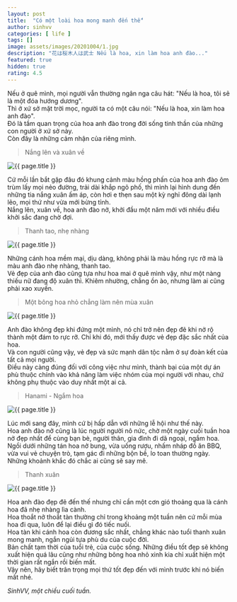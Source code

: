 ```yaml
---
layout: post
title:  "Có một loài hoa mong manh đến thế"
author: sinhvv
categories: [ life ]
tags: []
image: assets/images/20201004/1.jpg
description: "花は桜木人は武士 Nếu là hoa, xin làm hoa anh đào..."
featured: true
hidden: true
rating: 4.5
---
```

Nếu ở quê mình, mọi người vẫn thường ngân nga câu hát: "Nếu là hoa, tôi sẽ là một đóa hướng dương".<br/>
Thì ở xứ sở mặt trời mọc, người ta có một câu nói: "Nếu là hoa, xin làm hoa anh đào".<br/>
Đó là tầm quan trọng của hoa anh đào trong đời sống tinh thần của những con người ở xứ sở này.<br/>
Còn đây là những cảm nhận của riêng mình.<br/>

> Nắng lên và xuân về

<img class="featured-image img-fluid" src="{{ site.baseurl }}/assets/images/20201004/2.jpg" alt="{{ page.title }}">

Cứ mỗi lần bắt gặp đâu đó khung cảnh màu hồng phấn của hoa anh đào ôm trùm lấy mọi nẻo đường, trải dài khắp ngõ phố, thì mình lại hình dung đến những tia nắng xuân ấm áp, còn hơi e thẹn sau một kỳ nghỉ đông dài lạnh lẽo, mọi thứ như vừa mới bừng tỉnh.<br/>
Nắng lên, xuân về, hoa anh đào nở, khởi đầu một năm mới với nhiều điều khởi sắc đang chờ đợi.

> Thanh tao, nhẹ nhàng

<img class="featured-image img-fluid" src="{{ site.baseurl }}/assets/images/20201004/3.jpg" alt="{{ page.title }}">

Những cánh hoa mềm mại, dịu dàng, không phải là màu hồng rực rỡ mà là màu anh đào nhẹ nhàng, thanh tao. <br/>
Vẻ đẹp của anh đào cũng tựa như hoa mai ở quê mình vậy, như một nàng thiếu nữ đang độ xuân thì.
Khiêm nhường, chẳng ồn ào, nhưng làm ai cũng phải xao xuyến.<br/>

> Một bông hoa nhỏ chẳng làm nên mùa xuân

<img class="featured-image img-fluid" src="{{ site.baseurl }}/assets/images/20201004/4.jpg" alt="{{ page.title }}">

Anh đào không đẹp khi đứng một mình, nó chỉ trở nên đẹp đẽ khi nở rộ thành một đám to rực rỡ.
Chỉ khi đó, mới thấy được vẻ đẹp đặc sắc nhất của hoa.<br/>
Và con người cũng vậy, vẻ đẹp và sức mạnh dân tộc nằm ở sự đoàn kết của tất cả mọi người. <br/>
Điều này càng đúng đối với công việc như mình, thành bại của một dự án phù thuộc chính vào khả năng làm việc nhóm của mọi người với nhau, chứ không phụ thuộc vào duy nhất một ai cả. 

> Hanami - Ngắm hoa

<img class="featured-image img-fluid" src="{{ site.baseurl }}/assets/images/20201004/5.jpg" alt="{{ page.title }}">

Lúc mới sang đây, mình cứ bị hấp dẫn với những lễ hội như thế này.<br/>
Hoa anh đào nở cũng là lúc người người nô nức, chờ một ngày cuối tuần hoa nở đẹp nhất để cùng bạn bè, người thân, gia đình đi dã ngoại, ngắm hoa. 
Ngồi dưới những tán hoa nở bung, vừa uống rượu, nhấm nháp đồ ăn BBQ, vừa vui vẻ chuyện trò, tạm gác đi những bộn bề, lo toan thường ngày.<br/>
Những khoảnh khắc đó chắc ai cũng sẽ say mê.<br/>

> Thanh xuân

<img class="featured-image img-fluid" src="{{ site.baseurl }}/assets/images/20201004/6.jpg" alt="{{ page.title }}">

Hoa anh đào đẹp đẽ đến thế nhưng chỉ cần một cơn gió thoảng qua là cánh hoa đã nhẹ nhàng lìa cành.<br/>
Hoa thoắt nở thoắt tàn thường chỉ trong khoảng một tuần nên cứ mỗi mùa hoa đi qua, luôn để lại điều gì đó tiếc nuối.<br/>
Hoa tàn khi cánh hoa còn đương sắc nhất, chẳng khác nào tuổi thanh xuân mong manh, ngắn ngủi tựa phù du của cuộc đời.<br/>
Bản chất tạm thời của tuổi trẻ, của cuộc sống. 
Những điều tốt đẹp sẽ không xuất hiện quá lâu cũng như những bông hoa nhỏ xinh kia chỉ xuất hiện một thời gian rất ngắn rồi biến mất.
<br/>
Vậy nên, hãy biết trân trọng mọi thứ tốt đẹp đến với mình trước khi nó biến mất nhé.
<br/>

<i>SinhVV, một chiều cuối tuần.</i>